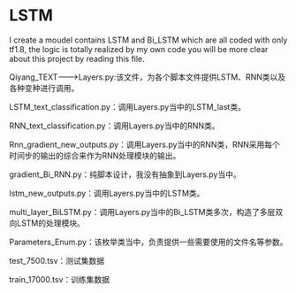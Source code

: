 # LSTM
I create a moudel contains LSTM and Bi_LSTM which are all coded with only tf1.8, the logic is totally realized by my own code
you will be more clear about this project by reading this file.

Qiyang_TEXT--->Layers.py:该文件，为各个脚本文件提供LSTM、RNN类以及各种变种进行调用。

LSTM_text_classification.py：调用Layers.py当中的LSTM_last类。

RNN_text_classification.py：调用Layers.py当中的RNN类。

Rnn_gradient_new_outputs.py：调用Layers.py当中的RNN类，RNN采用每个时间步的输出的综合来作为RNN处理模块的输出。

gradient_Bi_RNN.py：纯脚本设计，我没有抽象到Layers.py当中。

lstm_new_outputs.py：调用Layers.py当中的LSTM类。

multi_layer_BiLSTM.py：调用Layers.py当中的Bi_LSTM类多次，构造了多层双向LSTM的处理模块。

Parameters_Enum.py：该枚举类当中，负责提供一些需要使用的文件名等参数。

test_7500.tsv：测试集数据

train_17000.tsv：训练集数据
